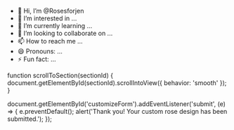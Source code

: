 - 👋 Hi, I’m @Rosesforjen
- 👀 I’m interested in ...
- 🌱 I’m currently learning ...
- 💞️ I’m looking to collaborate on ...
- 📫 How to reach me ...
- 😄 Pronouns: ...
- ⚡ Fun fact: ...

<!---
Rosesforjen/Rosesforjen is a ✨ special ✨ repository because its `README.md` (this file) appears on your GitHub profile.
You can click the Preview link to take a look at your changes.
--->
function scrollToSection(sectionId) {
  document.getElementById(sectionId).scrollIntoView({ behavior: 'smooth' });
}

document.getElementById('customizeForm').addEventListener('submit', (e) => {
  e.preventDefault();
  alert('Thank you! Your custom rose design has been submitted.');
});
